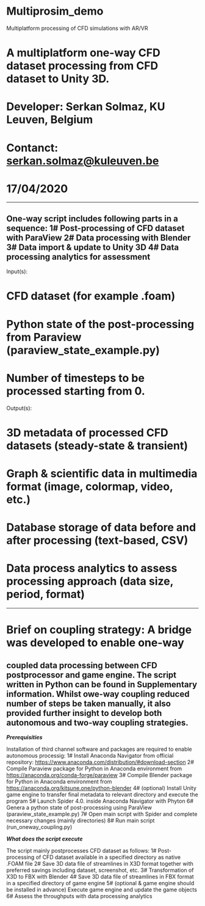 # Multiprosim_demo
Multiplatform processing of CFD simulations with AR/VR

# A multiplatform one-way CFD dataset processing from CFD dataset to Unity 3D.
# Developer: Serkan Solmaz, KU Leuven, Belgium
# Contanct: serkan.solmaz@kuleuven.be
# 17/04/2020
-----------------------------------------------------------------
One-way script includes following parts in  a sequence:
1# Post-processing of CFD dataset with ParaView
2# Data processing with Blender
3# Data import & update to Unity 3D
4# Data processing analytics for assessment
-----------------------------------------------------------------
Input(s):
# CFD dataset (for example .foam)
# Python state of the post-processing from Paraview (paraview_state_example.py)
# Number of timesteps to be processed starting from 0.

Output(s):
# 3D metadata of processed CFD datasets (steady-state & transient)
# Graph & scientific data in multimedia format (image, colormap, video, etc.)
# Database storage of data before and after processing (text-based, CSV)
# Data process analytics to assess processing approach (data size, period, format)
-----------------------------------------------------------------
# Brief on coupling strategy: A bridge was developed to enable one-way
coupled data processing between CFD postprocessor and game engine.
The script written in Python can be found in Supplementary information.
Whilst owe-way coupling reduced number of steps be taken manually,
it also provided further insight to develop both autonomous and
two-way coupling strategies.
-----------------------------------------------------------------

*********************Prerequisities*********************

Installation of third channel software and packages are required to enable autonomous processig:
1# Install Anaconda Navigator from official repository: https://www.anaconda.com/distribution/#download-section
2# Compile Paraview package for Python in Anaconda environment from https://anaconda.org/conda-forge/paraview
3# Compile Blender package for Python in Anaconda environment from https://anaconda.org/kitsune.one/python-blender
4# (optional) Install Unity game engine to transfer final metadata to relevant directory and execute the program
5# Launch Spider 4.0. inside Anaconda Navigator with Phyton 
6# Genera a python state of post-processing using ParaView (paraview_state_example.py)
7# Open main script with Spider and complete necessary changes (mainly directories)
8# Run main script (run_oneway_coupling.py)

*********************What does the script execute*********************

The script mainly postprocesses CFD dataset as follows:
1# Post-processing of CFD dataset available in a specified directory as native .FOAM file
2# Save 3D data file of streamlines in X3D format together with preferred savings including dataset, screenshot, etc.
3# Transformation of X3D to FBX with Blender
4# Save 3D data file of streamlines in FBX format in a specified directory of game engine
5# (optional & game engine should be installed in advance) Execute game engine and update the game objects
6# Assess the throughputs with data processing analytics
